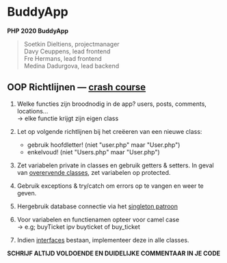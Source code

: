 # BuddyApp
**PHP 2020 BuddyApp**

> Soetkin Dieltiens, projectmanager  
> Davy Ceuppens, lead frontend  
> Fre Hermans, lead frontend  
> Medina Dadurgova, lead backend  


## OOP Richtlijnen — [crash course](https://courses.goodbytes.be/course/5e6e800577759b00123beb10/0)
1. Welke functies zijn broodnodig in de app? users, posts, comments, locations...  
        -> elke functie krijgt zijn eigen class

2. Let op volgende richtlijnen bij het creëeren van een nieuwe class:
    - gebruik hoofdletter! (niet "user.php" maar "User.php")
    - enkelvoud! (niet "Users.php" maar "User.php")

3. Zet variabelen private in classes en gebruik getters & setters. In geval van [overervende classes](https://courses.goodbytes.be/course/5e6e800577759b00123beb10/7), zet variabelen op protected.

4. Gebruik exceptions & try/catch om errors op te vangen en weer te geven.

5. Hergebruik database connectie via het [singleton patroon](https://courses.goodbytes.be/course/5e6e800577759b00123beb10/5)

6. Voor variabelen en functienamen opteer voor camel case  
        -> e.g; buyTicket ipv buyticket of buy_ticket

7. Indien [interfaces](https://courses.goodbytes.be/course/5e6e800577759b00123beb10/8) bestaan, implementeer deze in alle classes.

**SCHRIJF ALTIJD VOLDOENDE EN DUIDELIJKE COMMENTAAR IN JE CODE**